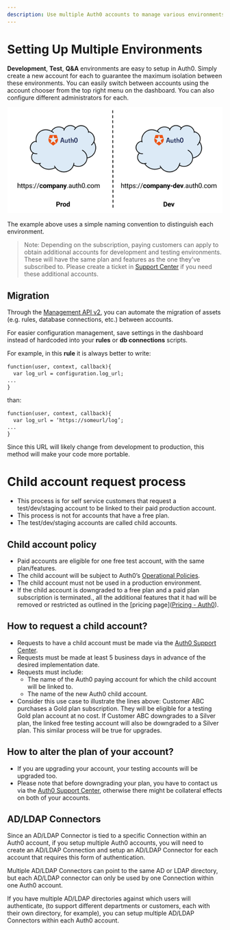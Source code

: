 ```yaml
---
description: Use multiple Auth0 accounts to manage various environments.
---
```


# Setting Up Multiple Environments

__Development__, __Test__, __Q&A__ environments are easy to setup in Auth0. Simply create a new account for each to guarantee the maximum isolation between these environments. You can easily switch between accounts using the account chooser from the top right menu on the dashboard. You can also configure different administrators for each.

![](/media/articles/lifecycle/environments.png)

The example above uses a simple naming convention to distinguish each environment.

> Note: Depending on the subscription, paying customers can apply to obtain additional accounts for development and testing environments. These will have the same plan and features as the one they've subscribed to. Please create a ticket in [Support Center](https://support.auth0.com) if you need these additional accounts.

## Migration

Through the [Management API v2](/api/management/v2), you can automate the migration of assets (e.g. rules, database connections, etc.) between accounts.

For easier configuration management, save settings in the dashboard instead of hardcoded into your __rules__ or __db connections__ scripts.

For example, in this __rule__ it is always better to write:

```
function(user, context, callback){
  var log_url = configuration.log_url;
...
}
```

than:

```
function(user, context, callback){
  var log_url = ‘https://someurl/log’;
...
}
```

Since this URL will likely change from development to production, this method will make your code more portable.

# Child account request process

* This process is for self service customers that request a test/dev/staging account to be linked to their paid production account.
* This process is not for accounts that have a free plan.
* The test/dev/staging accounts are called child accounts.

## Child account policy

* Paid accounts are eligible for one free test account, with the same plan/features.
* The child account will be subject to Auth0’s [Operational Policies](https://auth0.com/docs/policies).
* The child account must not be used in a production environment.
* If the child account is downgraded to a free plan and a paid plan subscription is terminated., all the additional features that it had will be removed or restricted as outlined in the [pricing page]([Pricing - Auth0](https://auth0.com/pricing)).

## How to request a child account?

* Requests to have a child account must be made via the [Auth0 Support Center](https://support.auth0.com/).
* Requests must be made at least 5 business days in advance of the desired implementation date.
* Requests must include:
  * The name of the Auth0 paying account for which the child account will be linked to.
  * The name of the new Auth0 child account.
* Consider this use case to illustrate the lines above: Customer ABC purchases a Gold plan subscription. They will be eligible for a testing Gold plan account at no cost. If Customer ABC downgrades to a Silver plan, the linked free testing account will also be downgraded to a Silver plan. This similar process will be true for upgrades.

## How to alter the plan of your account?

* If you are upgrading your account, your testing accounts will be upgraded too.
* Please note that before downgrading your plan, you have to contact us via the [Auth0 Support Center](https://support.auth0.com/), otherwise there might be collateral effects on both of your accounts.
  
## AD/LDAP Connectors

Since an AD/LDAP Connector is tied to a specific Connection within an Auth0 account, if you setup multiple Auth0 accounts, you will need to create an AD/LDAP Connection and setup an AD/LDAP Connector for each account that requires this form of authentication.

Multiple AD/LDAP Connectors can point to the same AD or LDAP directory, but each AD/LDAP connector can only be used by one Connection within one Auth0 account.

If you have multiple AD/LDAP directories against which users will authenticate, (to support different departments or customers, each with their own directory, for example), you can setup multiple AD/LDAP Connectors within each Auth0 account.
